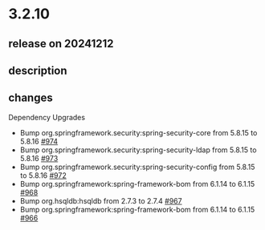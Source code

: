 # 3.2.10

## release on 20241212
## description
## changes
Dependency Upgrades

* Bump org.springframework.security:spring-security-core from 5.8.15 to 5.8.16 <a href="https://github.com/spring-projects/spring-ldap/pull/974" data-hovercard-type="pull_request" data-hovercard-url="/spring-projects/spring-ldap/pull/974/hovercard">#974</a>
* Bump org.springframework.security:spring-security-ldap from 5.8.15 to 5.8.16 <a href="https://github.com/spring-projects/spring-ldap/pull/973" data-hovercard-type="pull_request" data-hovercard-url="/spring-projects/spring-ldap/pull/973/hovercard">#973</a>
* Bump org.springframework.security:spring-security-config from 5.8.15 to 5.8.16 <a href="https://github.com/spring-projects/spring-ldap/pull/972" data-hovercard-type="pull_request" data-hovercard-url="/spring-projects/spring-ldap/pull/972/hovercard">#972</a>
* Bump org.springframework:spring-framework-bom from 6.1.14 to 6.1.15 <a href="https://github.com/spring-projects/spring-ldap/pull/968" data-hovercard-type="pull_request" data-hovercard-url="/spring-projects/spring-ldap/pull/968/hovercard">#968</a>
* Bump org.hsqldb:hsqldb from 2.7.3 to 2.7.4 <a href="https://github.com/spring-projects/spring-ldap/pull/967" data-hovercard-type="pull_request" data-hovercard-url="/spring-projects/spring-ldap/pull/967/hovercard">#967</a>
* Bump org.springframework:spring-framework-bom from 6.1.14 to 6.1.15 <a href="https://github.com/spring-projects/spring-ldap/pull/966" data-hovercard-type="pull_request" data-hovercard-url="/spring-projects/spring-ldap/pull/966/hovercard">#966</a>

